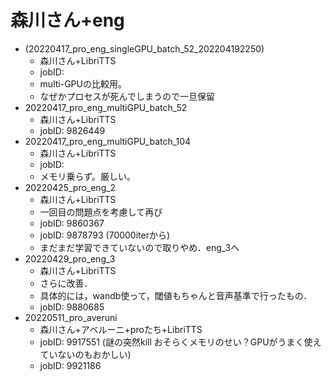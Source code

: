 # 森川さん+eng
- (20220417_pro_eng_singleGPU_batch_52_202204192250)
    - 森川さん+LibriTTS  
    - jobID: 
    - multi-GPUの比較用。
    - なぜかプロセスが死んでしまうので一旦保留
- 20220417_pro_eng_multiGPU_batch_52
    - 森川さん+LibriTTS  
    - jobID: 9826449
- 20220417_pro_eng_multiGPU_batch_104
    - 森川さん+LibriTTS  
    - jobID: 
    - メモリ乗らず。厳しい。
- 20220425_pro_eng_2
    - 森川さん+LibriTTS  
    - 一回目の問題点を考慮して再び
    - jobID: 9860367
    - jobID: 9878793 (70000iterから)
    - まだまだ学習できていないので取りやめ．eng_3へ
- 20220429_pro_eng_3
    - 森川さん+LibriTTS
    - さらに改善．
    - 具体的には，wandb使って，閾値もちゃんと音声基準で行ったもの．
    - jobID: 9880685
- 20220511_pro_averuni
    - 森川さん+アベルーニ+proたち+LibriTTS
    - jobID: 9917551 (謎の突然kill おそらくメモリのせい？GPUがうまく使えていないのもおかしい)
    - jobID: 9921186
